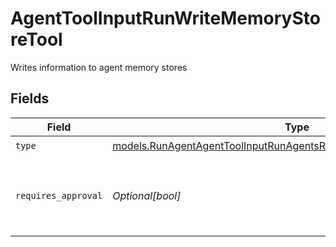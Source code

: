 # AgentToolInputRunWriteMemoryStoreTool

Writes information to agent memory stores


## Fields

| Field                                                                                                                                              | Type                                                                                                                                               | Required                                                                                                                                           | Description                                                                                                                                        |
| -------------------------------------------------------------------------------------------------------------------------------------------------- | -------------------------------------------------------------------------------------------------------------------------------------------------- | -------------------------------------------------------------------------------------------------------------------------------------------------- | -------------------------------------------------------------------------------------------------------------------------------------------------- |
| `type`                                                                                                                                             | [models.RunAgentAgentToolInputRunAgentsRequestRequestBodySettingsType](../models/runagentagenttoolinputrunagentsrequestrequestbodysettingstype.md) | :heavy_check_mark:                                                                                                                                 | N/A                                                                                                                                                |
| `requires_approval`                                                                                                                                | *Optional[bool]*                                                                                                                                   | :heavy_minus_sign:                                                                                                                                 | Whether this tool requires approval before execution                                                                                               |